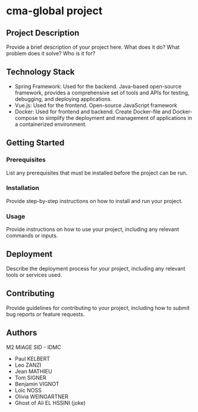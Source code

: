 # cma-global project

## Project Description

Provide a brief description of your project here. What does it do? What problem does it solve? Who is it for?

## Technology Stack

- Spring Framework: Used for the backend. Java-based open-source framework, provides a comprehensive set of tools and APIs for testing, debugging, and deploying applications.
- Vue.js: Used for the frontend. Open-source JavaScript framework
- Docker: Used for frontend and backend. Create Docker-file and Docker-compose to simplify the deployment and management of applications in a containerized environment.

## Getting Started

### Prerequisites
List any prerequisites that must be installed before the project can be run.

### Installation
Provide step-by-step instructions on how to install and run your project.

### Usage
Provide instructions on how to use your project, including any relevant commands or inputs.

## Deployment

Describe the deployment process for your project, including any relevant tools or services used.

## Contributing

Provide guidelines for contributing to your project, including how to submit bug reports or feature requests.

## Authors

M2 MIAGE SID - IDMC
- Paul KELBERT
- Leo ZANZI
- Jean MATHIEU
- Tom SIGNER
- Benjamin VIGNOT
- Loïc NOSS
- Olivia WEINGARTNER
- Ghost of Ali EL HSSINI (joke)
